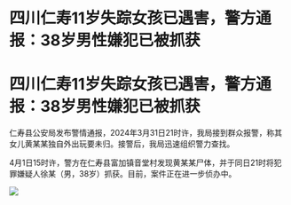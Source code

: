 # 四川仁寿11岁失踪女孩已遇害，警方通报：38岁男性嫌犯已被抓获

# 四川仁寿11岁失踪女孩已遇害，警方通报：38岁男性嫌犯已被抓获

仁寿县公安局发布警情通报，2024年3月31日21时许，我局接到群众报警，称其女儿黄某某独自外出玩要未归。接警后，我局迅速组织警力查找。

4月1日15时许，警方在仁寿县富加镇音堂村发现黄某某尸体，并于同日21时将犯罪嫌疑人徐某（男，38岁）抓获。目前，案件正在进一步侦办中。

![](https://inews.gtimg.com/om_bt/OdDELIhDd8s0Mvr_F1rWMu18mr2L4IlL6s9Ahnmq5HO8MAA/1000)


